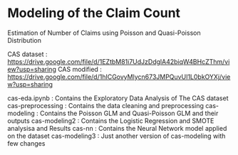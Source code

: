# Modeling of the Claim Count
Estimation of Number of Claims using Poisson and Quasi-Poisson Distribution

CAS dataset : https://drive.google.com/file/d/1EZtbM81i7UdJzDdglA42biqW4BHcZThm/view?usp=sharing
CAS modified : https://drive.google.com/file/d/1hICGovyMlycn673JMPQuvUI1L0bkOYXj/view?usp=sharing

cas-eda.ipynb : Contains the Exploratory Data Analysis of The CAS dataset
cas-preprocessing : Contains the data cleaning and preprocessing
cas-modeling : Contains the Poisson GLM and Quasi-Poisson GLM and their outputs
cas-modeling2 : Contains the Logistic Regression and SMOTE analysisa and Results
cas-nn : Contains the Neural Network model applied on the dataset
cas-modeling3 : Just another version of cas-modeling with few changes 
